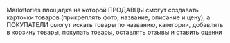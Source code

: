 Marketories площадка на которой ПРОДАВЦЫ смогут создавать карточки товаров (прикреплять фото, название, описание и цену), а ПОКУПАТЕЛИ смогут искать товары по названию, категории, добавлять в корзину товары, покупать товары, оставлять отзывы и ставить оценки
